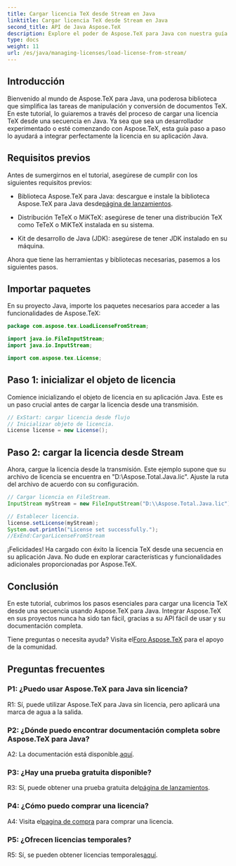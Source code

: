 ```yaml
---
title: Cargar licencia TeX desde Stream en Java
linktitle: Cargar licencia TeX desde Stream en Java
second_title: API de Java Aspose.TeX
description: Explore el poder de Aspose.TeX para Java con nuestra guía paso a paso sobre cómo cargar licencias TeX desde transmisiones. Integre perfectamente la manipulación de documentos TeX en sus aplicaciones Java.
type: docs
weight: 11
url: /es/java/managing-licenses/load-license-from-stream/
---
```

## Introducción

Bienvenido al mundo de Aspose.TeX para Java, una poderosa biblioteca que simplifica las tareas de manipulación y conversión de documentos TeX. En este tutorial, lo guiaremos a través del proceso de cargar una licencia TeX desde una secuencia en Java. Ya sea que sea un desarrollador experimentado o esté comenzando con Aspose.TeX, esta guía paso a paso lo ayudará a integrar perfectamente la licencia en su aplicación Java.

## Requisitos previos

Antes de sumergirnos en el tutorial, asegúrese de cumplir con los siguientes requisitos previos:

- Biblioteca Aspose.TeX para Java: descargue e instale la biblioteca Aspose.TeX para Java desde[página de lanzamientos](https://releases.aspose.com/tex/java/).

- Distribución TeTeX o MiKTeX: asegúrese de tener una distribución TeX como TeTeX o MiKTeX instalada en su sistema.

- Kit de desarrollo de Java (JDK): asegúrese de tener JDK instalado en su máquina.

Ahora que tiene las herramientas y bibliotecas necesarias, pasemos a los siguientes pasos.

## Importar paquetes

En su proyecto Java, importe los paquetes necesarios para acceder a las funcionalidades de Aspose.TeX:

```java
package com.aspose.tex.LoadLicenseFromStream;

import java.io.FileInputStream;
import java.io.InputStream;

import com.aspose.tex.License;
```

## Paso 1: inicializar el objeto de licencia

Comience inicializando el objeto de licencia en su aplicación Java. Este es un paso crucial antes de cargar la licencia desde una transmisión.

```java
// ExStart: cargar licencia desde flujo
// Inicializar objeto de licencia.
License license = new License();
```

## Paso 2: cargar la licencia desde Stream

Ahora, cargue la licencia desde la transmisión. Este ejemplo supone que su archivo de licencia se encuentra en "D:\\Aspose.Total.Java.lic". Ajuste la ruta del archivo de acuerdo con su configuración.

```java
// Cargar licencia en FileStream.
InputStream myStream = new FileInputStream("D:\\Aspose.Total.Java.lic");

// Establecer licencia.
license.setLicense(myStream);
System.out.println("License set successfully.");
//ExEnd:CargarLicenseFromStream
```

¡Felicidades! Ha cargado con éxito la licencia TeX desde una secuencia en su aplicación Java. No dude en explorar características y funcionalidades adicionales proporcionadas por Aspose.TeX.

## Conclusión

En este tutorial, cubrimos los pasos esenciales para cargar una licencia TeX desde una secuencia usando Aspose.TeX para Java. Integrar Aspose.TeX en sus proyectos nunca ha sido tan fácil, gracias a su API fácil de usar y su documentación completa.

 Tiene preguntas o necesita ayuda? Visita el[Foro Aspose.TeX](https://forum.aspose.com/c/tex/47) para el apoyo de la comunidad.

## Preguntas frecuentes

### P1: ¿Puedo usar Aspose.TeX para Java sin licencia?

R1: Sí, puede utilizar Aspose.TeX para Java sin licencia, pero aplicará una marca de agua a la salida.

### P2: ¿Dónde puedo encontrar documentación completa sobre Aspose.TeX para Java?

 A2: La documentación está disponible.[aquí](https://reference.aspose.com/tex/java/).

### P3: ¿Hay una prueba gratuita disponible?

 R3: Sí, puede obtener una prueba gratuita del[página de lanzamientos](https://releases.aspose.com/).

### P4: ¿Cómo puedo comprar una licencia?

 A4: Visita el[pagina de compra](https://purchase.aspose.com/buy) para comprar una licencia.

### P5: ¿Ofrecen licencias temporales?

 R5: Sí, se pueden obtener licencias temporales[aquí](https://purchase.aspose.com/temporary-license/).
